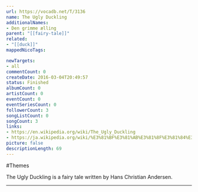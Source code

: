 ```yaml
---
url: https://vocadb.net/T/3136
name: The Ugly Duckling
additionalNames: 
- Den grimme ælling
parent: "[[fairy-tale]]"
related:
- "[[duck]]"
mappedNicoTags:

newTargets:
- all
commentCount: 0
createDate: 2016-03-04T20:49:57
status: Finished
albumCount: 0
artistCount: 0
eventCount: 0
eventSeriesCount: 0
followerCount: 3
songListCount: 0
songCount: 3
links: 
- https://en.wikipedia.org/wiki/The_Ugly_Duckling
- https://ja.wikipedia.org/wiki/%E3%81%BF%E3%81%AB%E3%81%8F%E3%81%84%E3%82%A2%E3%83%92%E3%83%AB%E3%81%AE%E5%AD%90
picture: false
descriptionLength: 69
---
```


#Themes

The Ugly Duckling is a fairy tale written by Hans Christian Andersen.

---

